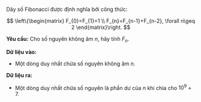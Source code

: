 Dãy số Fibonacci được định nghĩa bởi công thức:

$$
\left\{\begin{matrix}
F_{0}=F_{1}=1
\\ 
F_{n}=F_{n-1}+F_{n-2}, \forall n\geq 2
\end{matrix}\right.
$$

**Yêu cầu:** Cho số nguyên không âm $n$, hãy tính $F_{n}$.

**Dữ liệu vào:**
- Một dòng duy nhất chứa số nguyên không âm $n$.

**Dữ liệu ra:**
- Một dòng duy nhất chứa số nguyên là phần dư của $n$ khi chia cho $10^9+7$.